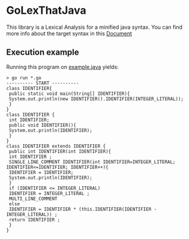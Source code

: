 # GoLexThatJava
This library is a Lexical Analysis for a minified java syntax.
You can find more info about the target syntax in this [Document](./TP_2022.doc.pdf)
## Execution example
Running this program on [example.java](./example.java) yields: 
```
> go run *.go
---------- START ----------
class IDENTIFIER{
 public static void main(String[] IDENTIFIER){
 System.out.println(new IDENTIFIER().IDENTIFIER(INTEGER_LITERAL)); 
 }
}
class IDENTIFIER {
 int IDENTIFIER;
 public void IDENTIFIER(){
 System.out.println(IDENTIFIER);
 }
}
class IDENTIFIER extends IDENTIFIER {
 public int IDENTIFIER(int IDENTIFIER){
 int IDENTIFIER ;
 SINGLE_LINE_COMMENT IDENTIFIER(int IDENTIFIER=INTEGER_LITERAL; IDENTIFIER<=IDENTIFIER; IDENTIFIER++){
 IDENTIFIER = IDENTIFIER;
 System.out.println(IDENTIFIER);
 }
 if (IDENTIFIER <= INTEGER_LITERAL)
 IDENTIFIER = INTEGER_LITERAL ;
 MULTI_LINE_COMMENT
 else
 IDENTIFIER = IDENTIFIER * (this.IDENTIFIER(IDENTIFIER - INTEGER_LITERAL)) ;
 return IDENTIFIER ;
 }
}
```